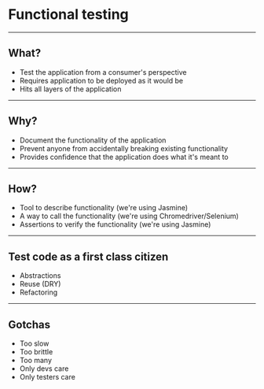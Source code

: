 # Functional testing

---

## What?

* Test the application from a consumer's perspective
* Requires application to be deployed as it would be
* Hits all layers of the application

---

## Why?

* Document the functionality of the application
* Prevent anyone from accidentally breaking existing functionality
* Provides confidence that the application does what it's meant to

---

## How?

* Tool to describe functionality (we're using Jasmine)
* A way to call the functionality (we're using Chromedriver/Selenium)
* Assertions to verify the functionality (we're using Jasmine)

---

## Test code as a first class citizen

* Abstractions
* Reuse (DRY)
* Refactoring

---

## Gotchas

* Too slow
* Too brittle
* Too many
* Only devs care
* Only testers care
